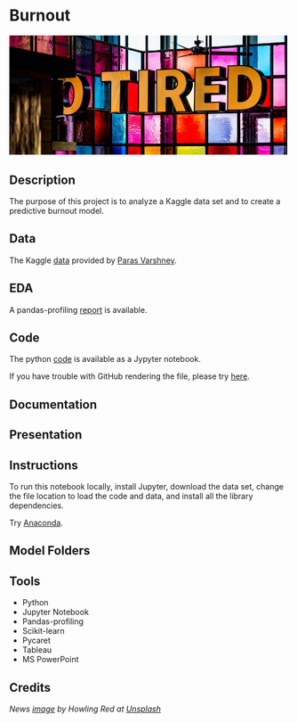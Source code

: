 # Burnout

<img src="images/burnout.jpg" width ="500">

## Description

The purpose of this project is to analyze a Kaggle data set and to create a predictive burnout model.

## Data

The Kaggle [data](https://www.kaggle.com/blurredmachine/are-your-employees-burning-out) provided by [Paras Varshney](https://www.kaggle.com/blurredmachine).

## EDA 

A pandas-profiling [report](https://sdloyd.github.io/Burnout/pandasprofile/burnout-pandas-profile-report.html) is available.

## Code

The python [code](https://github.com/SDLoyd/Burnout/blob/master/code/burnout.ipynb) is available as a Jypyter notebook.

If you have trouble with GitHub rendering the file, please try [here](https://nbviewer.jupyter.org/github/SDLoyd/Burnout/blob/master/code/burnout.ipynb).

## Documentation

## Presentation

## Instructions

To run this notebook locally, install Jupyter, download the data set, change the file location to load the code and data, and install all the library dependencies.

Try [Anaconda](https://www.anaconda.com/).

## Model Folders

## Tools

* Python
* Jupyter Notebook
* Pandas-profiling
* Scikit-learn
* Pycaret
* Tableau
* MS PowerPoint

## Credits

_News [image](https://unsplash.com/photos/2TIsPdIDr8I) by Howling Red at [Unsplash](https://unsplash.com/)_


